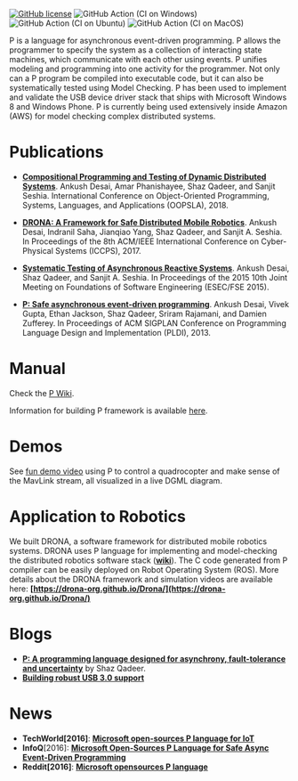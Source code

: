 [![GitHub license](https://img.shields.io/badge/license-MIT-blue.svg)](https://raw.githubusercontent.com/p-org/P/master/LICENSE.txt)
![GitHub Action (CI on Windows)](https://github.com/p-org/P/.github/workflows/windowsci.yml/badge.svg)
![GitHub Action (CI on Ubuntu)](https://github.com/p-org/P/.github/workflows/ubuntuci.yml/badge.svg)
![GitHub Action (CI on MacOS)](https://github.com/p-org/P/.github/workflows/macosci.yml/badge.svg)

P is a language for asynchronous event-driven programming. P allows the programmer to specify the system as a collection of interacting state machines, which communicate with each other using events. P unifies modeling and programming into one activity for the programmer. Not only can a P program be compiled into executable code, but it can also be systematically tested using Model Checking. P has been used to implement and validate the USB device driver stack that ships with Microsoft Windows 8 and Windows Phone. P is currently being used extensively inside Amazon (AWS) for model checking complex distributed systems.

Publications
==========================================================
- **[Compositional Programming and Testing of Dynamic Distributed Systems](http://people.eecs.berkeley.edu/~ankush/assets/papers/modp.pdf)**.
Ankush Desai, Amar Phanishayee, Shaz Qadeer, and Sanjit Seshia.
International Conference on Object-Oriented Programming, Systems, Languages, and Applications (OOPSLA), 2018.

- **[DRONA: A Framework for Safe Distributed Mobile Robotics](http://people.eecs.berkeley.edu/~ankush/assets/papers/drona.pdf)**.
Ankush Desai, Indranil Saha, Jianqiao Yang, Shaz Qadeer, and Sanjit A. Seshia.
In Proceedings of the 8th ACM/IEEE International Conference on Cyber-Physical Systems (ICCPS), 2017.

- **[Systematic Testing of Asynchronous Reactive Systems](http://people.eecs.berkeley.edu/~ankush/assets/papers/fse-desai.pdf)**.
Ankush Desai, Shaz Qadeer, and Sanjit A. Seshia.
In Proceedings of the 2015 10th Joint Meeting on Foundations of Software Engineering (ESEC/FSE 2015). 

- **[P: Safe asynchronous event-driven programming](http://people.eecs.berkeley.edu/~ankush/assets/papers/p.pdf)**.
Ankush Desai, Vivek Gupta, Ethan Jackson, Shaz Qadeer, Sriram Rajamani, and Damien Zufferey.
In Proceedings of ACM SIGPLAN Conference on Programming Language Design and Implementation (PLDI), 2013.




Manual
=========

Check the [P Wiki](https://github.com/p-org/P/wiki/Introduction-to-P-language).

Information for building P framework is available [here](https://github.com/p-org/P/wiki).

Demos
==========================================================
See [fun demo video](https://www.youtube.com/watch?v=R8ztpfMPs5c) using P to control a quadrocopter and make sense of the MavLink stream, all visualized in a live DGML diagram.

Application to Robotics
=========================================================
We built DRONA, a software framework for distributed mobile robotics systems. DRONA uses P language for implementing and model-checking the distributed robotics software stack (**[wiki](https://github.com/Drona-Org/Drona/wiki/Drona-Software-Stack)**). The C code generated from P compiler can be easily deployed on  Robot Operating System (ROS).
More details about the DRONA framework and simulation videos are available here:
**[https://drona-org.github.io/Drona/](https://drona-org.github.io/Drona/)**


Blogs
============================================================
- **[P: A programming language designed for asynchrony, fault-tolerance and uncertainty](https://www.microsoft.com/en-us/research/blog/p-programming-language-asynchrony/)** by Shaz Qadeer.
- **[Building robust USB 3.0 support](https://blogs.msdn.microsoft.com/b8/2011/08/22/building-robust-usb-3-0-support/)**



News
============================================================
- **TechWorld[2016]**: **[Microsoft open-sources P language for IoT](http://www.techworld.com.au/article/608591/microsoft-open-sources-p-language-iot/)**
- **InfoQ**[2016]: **[Microsoft Open-Sources P Language for Safe Async Event-Driven Programming](https://www.infoq.com/news/2016/10/microsoft-p-language-opensourced)**
- **Reddit[2016]**: **[Microsoft opensources P language](https://www.reddit.com/r/programming/comments/56nbbx/microsoft_opensources_p_language/)**


